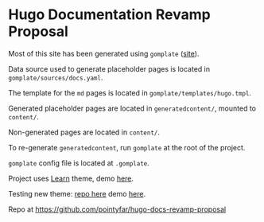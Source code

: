 # Hugo Documentation Revamp Proposal

Most of this site has been generated using `gomplate` ([site](https://docs.gomplate.ca/)). 

Data source used to generate placeholder pages is located in `gomplate/sources/docs.yaml`.

The template for the `md` pages is located in `gomplate/templates/hugo.tmpl`.

Generated placeholder pages are located in `generatedcontent/`, mounted to `content/`.

Non-generated pages are located in `content/`.

To re-generate `generatedcontent`, run `gomplate` at the root of the project.

`gomplate` config file is located at `.gomplate`.


Project uses [Learn](https://themes.gohugo.io/hugo-theme-learn/) theme, demo [here](https://sleepy-noether-c999b7.netlify.app/).

Testing new theme: [repo here](https://themes.gohugo.io/hugo-theme-learn/) demo [here](https://sleepy-noether-c999b7.netlify.app/v2/).


Repo at https://github.com/pointyfar/hugo-docs-revamp-proposal